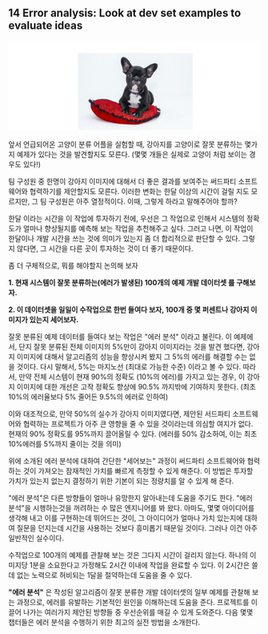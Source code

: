 ## 14 Error analysis: Look at dev set examples to evaluate ideas

<div style="text-align=center">
  <img src="../img/14_1.PNG"/>
</div>

앞서 언급되어온 고양이 분류 어플을 실험할 때, 강아지를 고양이로 잘못 분류하는 몇가지 예제가 있다는 것을 발견할지도 모른다. (몇몇 개들은 실제로 고양이 처럼 보이는 경우도 있다!)

팀 구성원 중 한명이 강아지 이미지에 대해서 더 좋은 결과를 보여주는 써드파티 소프트웨어와 협력하기를 제안할지도 모른다. 이러한 변화는 한달 이상의 시간이 걸릴 지도 모르지만, 그 팀 구성원은 아주 열정적이다. 이때, 그렇게 하라고 말해주어야 할까?

한달 이라는 시간을 이 작업에 투자하기 전에, 우선은 그 작업으로 인해서 시스템의 정확도가 얼마나 향상될지를 예측해 보는 작업을 추천해주고 싶다. 그러고 나면, 이 작업이 한달이나 개발 시간을 쓰는 것에 의미가 있는지 좀 더 합리적으로 판단할 수 있다. 그렇지 않다면, 그 시간을 다른 곳이 투자하는 것이 더 좋기 때문이다.

좀 더 구체적으로, 뭐를 해야할지 논의해 보자

**1. 현재 시스템이 잘못 분류하는(에러가 발생된) 100개의 예제 개발 데이터셋 를 구해보자.**

**2. 이 데이터셋을 일일이 수작업으로 한번 들여다 보자, 100개 중 몇 퍼센트나 강아지 이미지가 있는지 세어보자.**

잘못 분류된 예제 데이터를 들여다 보는 작업은 "에러 분석" 이라고 불린다. 이 예제에서, 단지 잘못 분류된 전체 이미지의 5%만이 강아지 이미지라는 것을 발견 했다면, 강아지 이미지에 대해서 알고리즘의 성능을 향상시켜 봤지 그 5%의 에러를 해결할 수는 없을 것이다. 다시 말해서, 5%는 마지노선 (최대로 가능한 수준) 이라고 볼 수 있다. 따라서, 만약 전체 시스템이 현재 90%의 정확도 (10%의 에러)를 가지고 있는 경우, 이 강아지 이미지에 대한 개선은 고작 정확도 향상에 90.5% 까지밖에 기여하지 못한다. (최초 10%의 에러율보다 5% 줄어든 9.5%의 에러로 인하여)

이와 대조적으로, 만약 50%의 실수가 강아지 이미지였다면, 제안된 서드파티 소프트웨어와 협력하는 프로젝트가 아주 큰 영향을 줄 수 있을 것이라는데 의심할 여지가 없다. 현재의 90% 정확도를 95%까지 끌어올릴 수 있다. (에러를 50% 감소하여, 이는 최초 10%에러를 5%까지 줄이는 것을 의미)

위에 소개된 에러 분석에 대하여 간단한 "세어보는" 과정이 써드파티 소프트웨어와 협력하는 것이 가져오는 잠재적인 가치를 빠르게 측정할 수 있게 해준다. 이 방법은 투자할 가치가 있는지 없는지 결정하기 위한 기본이 되는 정량치를 알 수 있게 해 준다.

"에러 분석"은 다른 방향들이 얼마나 유망한지 알아내는데 도움을 주기도 한다. "에러 분석"을 시행하는것을 꺼려하는 수 많은 엔지니어를 봐 왔다. 아마도, 몇몇 아이디어를 생각해 내고 이를 구현하는데 뛰어드는 것이, 그 아이디어가 얼마나 가치 있는지에 대하여 질문을 던지는데 시간을 사용하는 것보다 흥미롭기 때문일 것이다. 그러나 이건 아주 일반적인 실수이다. 

수작업으로 100개의 예제를 관찰해 보는 것은 그다지 시간이 걸리지 않는다. 하나의 이미지당 1분을 소요한다고 가정해도 2시간 이내에 작업을 완료할 수 있다. 이 2시간은 쓸데 없는 노력으로 허비되는 1달을 절약하는데 도움을 줄 수 있다.

**"에러 분석"** 은 작성된 알고리즘이 잘못 분류한 개발 데이터셋의 일부 예제를 관찰해 보는 과정으로, 에러를 유발하는 기본적인 원인을 이해하는데 도움을 준다. 프로젝트를 이끌어 나가는 여러가지 제안된 방향들 중 우선순위를 매길 수 있게 도와준다. 다음 몇몇 챕터들은 에러 분석을 수행하기 위한 최고의 실전 방법을 소개한다.

